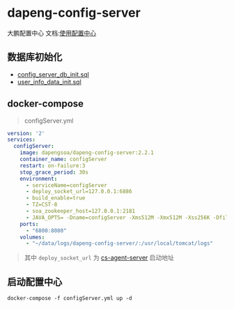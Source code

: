 # dapeng-config-server
大鹏配置中心
文档:[使用配置中心](https://dapeng-soa.github.io/docs/zh/config-server)

## 数据库初始化
- [config_server_db_init.sql](https://github.com/dapeng-soa/dapeng-config-server/blob/master/sql/1_config_server_db_init.sql)
- [user_info_data_init.sql](https://github.com/dapeng-soa/dapeng-config-server/blob/master/sql/2_user_info_data_init.sql)

## docker-compose

> configServer.yml

```yml
version: '2'
services:
  configServer:
    image: dapengsoa/dapeng-config-server:2.2.1
    container_name: configServer
    restart: on-failure:3
    stop_grace_period: 30s
    environment:
      - serviceName=configServer
      - deploy_socket_url=127.0.0.1:6886
      - build_enable=true
      - TZ=CST-8
      - soa_zookeeper_host=127.0.0.1:2181
      - JAVA_OPTS= -Dname=configServer -Xms512M -Xmx512M -Xss256K -Dfile.encoding=UTF-8 -Dsun.jun.encoding=UTF-8
    ports:
      - "6800:8080"
    volumes:
      - "~/data/logs/dapeng-config-server/:/usr/local/tomcat/logs"
```
> 其中 `deploy_socket_url` 为 [cs-agent-server](https://github.com/dapeng-soa/cs-agent-server) 启动地址

## 启动配置中心
```
docker-compose -f configServer.yml up -d
```
